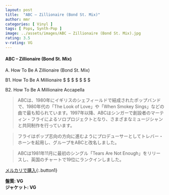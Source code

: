 ```yaml
---
layout: post
title:  "ABC – Zillionaire (Bond St. Mix)"
author: mmr
categories: [ Vinyl ]
tags: [ Pops, Synth-Pop ]
image: ../assets/images/ABC – Zillionaire (Bond St. Mix).jpg
rating: 3.5
v-rating: VG
---
```


#### ABC – Zillionaire (Bond St. Mix)

A. How To Be A Zillionaire (Bond St. Mix)

B1. How To Be A Millionaire $ $ $ $ $ $ $

B2. How To Be A Millionaire Accapella


> ABCは、1980年にイギリスのシェフィールドで結成されたポップバンドで、1980年代の「The Look of Love」や「When Smokey Sings」などの曲で最も知られています。1997年以降、ABCはシンガーで創設者のマーティン・フライによるソロプロジェクトとなり、さまざまなミュージシャンと共同制作を行っています。

> フライはポップ志向の方向に進むようにプロデューサーとしてトレバー・ホーンを起用し、グループをABCと改名しました。

> ABCは1981年11月に最初のシングル「Tears Are Not Enough」をリリースし、英国のチャートで19位にランクインしました。

[メルカリで購入](https://jp.mercari.com/item/m16492565227){:.button1}

<div class="mt-4 mb-4 d-flex align-items-center">
<strong class="mr-1">盤質: VG</strong>
</div>
<div class="mt-4 mb-4 d-flex align-items-center">
<strong class="mr-1">ジャケット: VG</strong>
</div>
